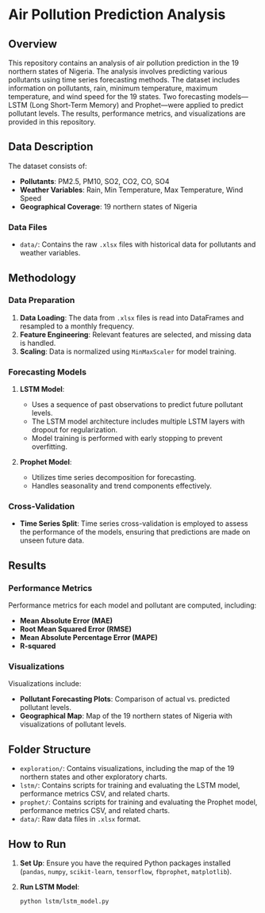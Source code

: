 # Air Pollution Prediction Analysis

## Overview

This repository contains an analysis of air pollution prediction in the 19 northern states of Nigeria. The analysis involves predicting various pollutants using time series forecasting methods. The dataset includes information on pollutants, rain, minimum temperature, maximum temperature, and wind speed for the 19 states. Two forecasting models—LSTM (Long Short-Term Memory) and Prophet—were applied to predict pollutant levels. The results, performance metrics, and visualizations are provided in this repository.

## Data Description

The dataset consists of:
- **Pollutants**: PM2.5, PM10, SO2, CO2, CO, SO4
- **Weather Variables**: Rain, Min Temperature, Max Temperature, Wind Speed
- **Geographical Coverage**: 19 northern states of Nigeria

### Data Files
- `data/`: Contains the raw `.xlsx` files with historical data for pollutants and weather variables.

## Methodology

### Data Preparation

1. **Data Loading**: The data from `.xlsx` files is read into DataFrames and resampled to a monthly frequency.
2. **Feature Engineering**: Relevant features are selected, and missing data is handled.
3. **Scaling**: Data is normalized using `MinMaxScaler` for model training.

### Forecasting Models

1. **LSTM Model**: 
   - Uses a sequence of past observations to predict future pollutant levels.
   - The LSTM model architecture includes multiple LSTM layers with dropout for regularization.
   - Model training is performed with early stopping to prevent overfitting.

2. **Prophet Model**:
   - Utilizes time series decomposition for forecasting.
   - Handles seasonality and trend components effectively.

### Cross-Validation
- **Time Series Split**: Time series cross-validation is employed to assess the performance of the models, ensuring that predictions are made on unseen future data.

## Results

### Performance Metrics

Performance metrics for each model and pollutant are computed, including:
- **Mean Absolute Error (MAE)**
- **Root Mean Squared Error (RMSE)**
- **Mean Absolute Percentage Error (MAPE)**
- **R-squared**

### Visualizations

Visualizations include:
- **Pollutant Forecasting Plots**: Comparison of actual vs. predicted pollutant levels.
- **Geographical Map**: Map of the 19 northern states of Nigeria with visualizations of pollutant levels.

## Folder Structure

- `exploration/`: Contains visualizations, including the map of the 19 northern states and other exploratory charts.
- `lstm/`: Contains scripts for training and evaluating the LSTM model, performance metrics CSV, and related charts.
- `prophet/`: Contains scripts for training and evaluating the Prophet model, performance metrics CSV, and related charts.
- `data/`: Raw data files in `.xlsx` format.

## How to Run

1. **Set Up**: Ensure you have the required Python packages installed (`pandas`, `numpy`, `scikit-learn`, `tensorflow`, `fbprophet`, `matplotlib`).

2. **Run LSTM Model**:
   ```bash
   python lstm/lstm_model.py
